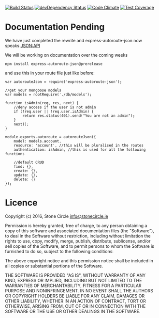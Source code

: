 [![Build Status](https://travis-ci.org/stonecircle/express-autoroute-json.svg?branch=master)](https://travis-ci.org/stonecircle/express-autoroute-json)
[![devDependency Status](https://david-dm.org/stonecircle/express-autoroute-json/dev-status.svg?theme=shields.io)](https://david-dm.org/stonecircle/express-autoroute-json#info=devDependencies)
[![Code Climate](https://codeclimate.com/github/stonecircle/express-autoroute-json/badges/gpa.svg)](https://codeclimate.com/github/stonecircle/express-autoroute-json)
[![Test Coverage](https://codeclimate.com/github/stonecircle/express-autoroute-json/badges/coverage.svg)](https://codeclimate.com/github/stonecircle/express-autoroute-json/coverage)

# Documentation Pending
We have just completed the rewrite and express-autoroute-json now speaks [JSON:API](https://jsonapi.org)

We will be working on documentation over the coming weeks

```
npm install express-autoroute-json@prerelease
```

and use this in your route file just like before:

```
var autorouteJson = require('express-autoroute-json');

//get your mongoose models
var models = rootRequire('./db/models');

function isAdmin(req, res, next) {
    //deny access if the user is not admin
    if (!req.user || !req.user.isAdmin) {
        return res.status(401).send("You are not an admin");
    }
    next();
}

module.exports.autoroute = autorouteJson({
    model: models.account,
    resource: 'account', //this will be pluralised in the routes
    authentication: isAdmin, //this is used for all the following functions

    //default CRUD
    find: {},
    create: {},
    update: {},
    delete: {}
});
```

# Licence
Copyright (c) 2016, Stone Circle <info@stonecircle.ie>

Permission is hereby granted, free of charge, to any person obtaining a copy of this software and associated documentation files (the "Software"), to deal in the Software without restriction, including without limitation the rights to use, copy, modify, merge, publish, distribute, sublicense, and/or sell copies of the Software, and to permit persons to whom the Software is furnished to do so, subject to the following conditions:

The above copyright notice and this permission notice shall be included in all copies or substantial portions of the Software.

THE SOFTWARE IS PROVIDED "AS IS", WITHOUT WARRANTY OF ANY KIND, EXPRESS OR IMPLIED, INCLUDING BUT NOT LIMITED TO THE WARRANTIES OF MERCHANTABILITY, FITNESS FOR A PARTICULAR PURPOSE AND NONINFRINGEMENT. IN NO EVENT SHALL THE AUTHORS OR COPYRIGHT HOLDERS BE LIABLE FOR ANY CLAIM, DAMAGES OR OTHER LIABILITY, WHETHER IN AN ACTION OF CONTRACT, TORT OR OTHERWISE, ARISING FROM, OUT OF OR IN CONNECTION WITH THE SOFTWARE OR THE USE OR OTHER DEALINGS IN THE SOFTWARE.

